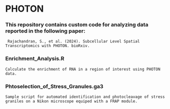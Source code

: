 # PHOTON

### This repository contains custom code for analyzing data reported in the following paper:
     
     Rajachandran, S., et al. (2024). Subcellular Level Spatial Transcriptomics with PHOTON. bioRxiv. 
    

### Enrichment_Analysis.R
   
    Calculate the enrichment of RNA in a region of interest using PHOTON data.
   
### Phtoselection_of_Stress_Granules.ga3
    Sample script for automated identification and photocleavage of stress graniles on a Nikon microscope equiped with a FRAP module. 
    
